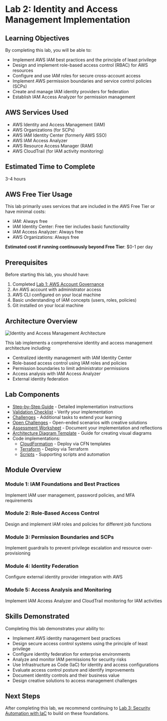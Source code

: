# Lab 2: Identity and Access Management Implementation

## Learning Objectives

By completing this lab, you will be able to:

- Implement AWS IAM best practices and the principle of least privilege
- Design and implement role-based access control (RBAC) for AWS resources
- Configure and use IAM roles for secure cross-account access
- Implement AWS permission boundaries and service control policies (SCPs)
- Create and manage IAM identity providers for federation
- Establish IAM Access Analyzer for permission management

## AWS Services Used

- AWS Identity and Access Management (IAM)
- AWS Organizations (for SCPs)
- AWS IAM Identity Center (formerly AWS SSO)
- AWS IAM Access Analyzer
- AWS Resource Access Manager (RAM)
- AWS CloudTrail (for IAM activity monitoring)

## Estimated Time to Complete

3-4 hours

## AWS Free Tier Usage

This lab primarily uses services that are included in the AWS Free Tier or have minimal costs:
- IAM: Always free
- IAM Identity Center: Free tier includes basic functionality
- IAM Access Analyzer: Always free
- AWS Organizations: Always free

**Estimated cost if running continuously beyond Free Tier**: $0-1 per day

## Prerequisites

Before starting this lab, you should have:

1. Completed [Lab 1: AWS Account Governance](../lab-1-account-governance/)
2. An AWS account with administrator access
3. AWS CLI configured on your local machine
4. Basic understanding of IAM concepts (users, roles, policies)
5. Git installed on your local machine

## Architecture Overview

![Identity and Access Management Architecture](architecture-diagram.png)

This lab implements a comprehensive identity and access management architecture including:

- Centralized identity management with IAM Identity Center
- Role-based access control using IAM roles and policies
- Permission boundaries to limit administrator permissions
- Access analysis with IAM Access Analyzer
- External identity federation

## Lab Components

- [Step-by-Step Guide](step-by-step-guide.md) - Detailed implementation instructions
- [Validation Checklist](validation-checklist.md) - Verify your implementation
- [Challenges](challenges.md) - Additional tasks to extend your learning
- [Open Challenges](open-challenges.md) - Open-ended scenarios with creative solutions
- [Assessment Worksheet](assessment-worksheet.md) - Document your implementation and reflections
- [Architecture Diagram Template](architecture-diagram-template.md) - Guide for creating visual diagrams
- Code implementations:
  - [CloudFormation](code/cloudformation/) - Deploy via CFN templates
  - [Terraform](code/terraform/) - Deploy via Terraform
  - [Scripts](code/scripts/) - Supporting scripts and automation

## Module Overview

### Module 1: IAM Foundations and Best Practices
Implement IAM user management, password policies, and MFA requirements

### Module 2: Role-Based Access Control
Design and implement IAM roles and policies for different job functions

### Module 3: Permission Boundaries and SCPs
Implement guardrails to prevent privilege escalation and resource over-provisioning

### Module 4: Identity Federation
Configure external identity provider integration with AWS

### Module 5: Access Analysis and Monitoring
Implement IAM Access Analyzer and CloudTrail monitoring for IAM activities

## Skills Demonstrated

Completing this lab demonstrates your ability to:

- Implement AWS identity management best practices
- Design secure access control systems using the principle of least privilege
- Configure identity federation for enterprise environments
- Analyze and monitor IAM permissions for security risks
- Use Infrastructure as Code (IaC) for identity and access configurations
- Evaluate access control posture and identify improvements
- Document identity controls and their business value
- Design creative solutions to access management challenges

## Next Steps

After completing this lab, we recommend continuing to [Lab 3: Security Automation with IaC](../lab-3-security-automation-iac/) to build on these foundations. 